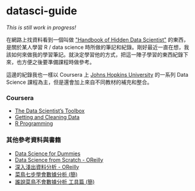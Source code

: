 # datasci-guide

*This is still work in progress!*

在網路上找資料看到一個叫做 ["Handbook of Hidden Data Scientist"](https://www.gitbook.com/book/ondrej-kvasnovsky/handbook-of-hidden-data-scientist/details) 的東西，是關於某人學習 R / data science 時所做的筆記和紀錄。剛好最近一直在想，我該如何來做我的學習筆記。就決定學習他的方式，把這一陣子學習的東西紀錄下來，也方便之後要準備課程時做參考。

這邊的紀錄我也一樣以 Coursera 上 [Johns Hopkins University](https://www.coursera.org/jhu) 的一系列 Data Science 課程為主，但是還會加上來自不同教材的補充和整合。

### Coursera 
* [The Data Scientist’s Toolbox](https://www.coursera.org/course/datascitoolbox)
* [Getting and Cleaning Data](https://www.coursera.org/course/getdata)
* [R Programming](https://www.coursera.org/course/rprog)

### 其他參考資料與書籍
 * [Data Science for Dummies](http://www.barnesandnoble.com/w/data-science-for-dummies-lillian-pierson/1120691009?ean=9781118841556)
 * [Data Science from Scratch - OReilly](http://shop.oreilly.com/product/0636920033400.do)
 * [深入淺出資料分析 - OReilly]()
 * [菜鳥七步學會數據分析 (簡)]()
 * [誰說菜鳥不會數據分析 工具篇 (簡)]()
 
 
 